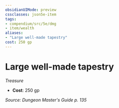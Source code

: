 ```yaml
---
obsidianUIMode: preview
cssclasses: json5e-item
tags:
- compendium/src/5e/dmg
- item/wealth
aliases: 
- "Large well-made tapestry"
cost: 250 gp
---
```

# Large well-made tapestry
*Treasure*  

- **Cost**: 250 gp

*Source: Dungeon Master's Guide p. 135*